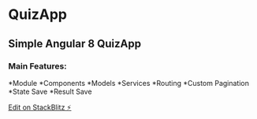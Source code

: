 # QuizApp

## Simple Angular 8 QuizApp

### Main Features:
*Module
*Components
*Models
*Services
*Routing
*Custom Pagination
*State Save
*Result Save


[Edit on StackBlitz ⚡️](https://stackblitz.com/edit/quizapp)
